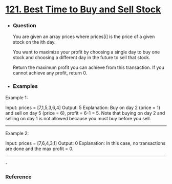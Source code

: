 <a href="https://leetcode.com/problems/best-time-to-buy-and-sell-stock/"><h1>121. Best Time to Buy and Sell Stock</h1></a>

- <h3>Question</h3>
    You are given an array prices where prices[i] is the price of a given stock on the ith day.

    You want to maximize your profit by choosing a single day to buy one stock and choosing a different day in the future to sell that stock.

    Return the maximum profit you can achieve from this transaction. If you cannot achieve any profit, return 0.
   
- <h3>Examples</h3>
<div>
Example 1:

Input: prices = [7,1,5,3,6,4]
Output: 5
Explanation: Buy on day 2 (price = 1) and sell on day 5 (price = 6), profit = 6-1 = 5.
Note that buying on day 2 and selling on day 1 is not allowed because you must buy before you sell.
</div>
<hr>
<div>
Example 2:

Input: prices = [7,6,4,3,1]
Output: 0
Explanation: In this case, no transactions are done and the max profit = 0.
</div>
<hr>
- <h3>Reference</h3>
<!-- 1. [Click Here](https://youtu.be/uoFrIIrp5_g) -->
